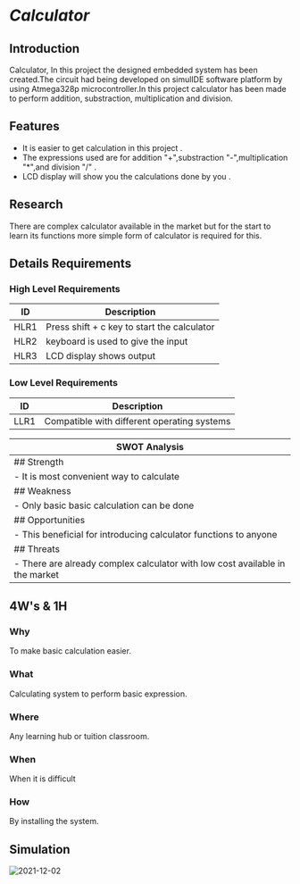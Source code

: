 # _Calculator_

## Introduction
Calculator, In this project the designed embedded system has been created.The circuit had being developed on simulIDE software platform by 
using Atmega328p microcontroller.In this project calculator has been made to perform addition, substraction, multiplication and division.

## Features
-   It is easier to get calculation in this project .
-   The expressions used are for addition "+",substraction "-",multiplication "*",and division "/" .
-   LCD display will show you the calculations done by you .
 ## Research
 There are complex calculator available in the market but for the start to learn its functions more simple form of calculator is required
 for this.
 
 ## Details Requirements
### High Level Requirements
 | ID  | Description  |
 |--- |--- |
 | HLR1  | Press shift + c key to start the calculator  |
 | HLR2  | keyboard is used to give the input  |
 | HLR3  | LCD display shows output  |
### Low Level Requirements
 | ID  | Description  |
 |--- |--- |
 | LLR1  | Compatible with different operating systems  |
 
 |  SWOT Analysis  |
|--- |
| ## Strength  |
| -  It is most convenient way to calculate  |
| ## Weakness  |
| - Only basic basic calculation can be done  |
| ## Opportunities  |
| - This beneficial for introducing calculator functions to anyone  |
| ## Threats  |
|  - There are already complex calculator with low cost available in the market  |
 
## 4W's & 1H
### Why
To make basic calculation easier.
### What
Calculating system to perform basic expression.
### Where
Any learning hub or tuition classroom.
### When
When it is difficult 
### How
By installing the system.

## Simulation

![2021-12-02](https://user-images.githubusercontent.com/94234340/144424697-8bbf11c5-a3c5-4bf7-a41d-ad6e24cad216.png)

